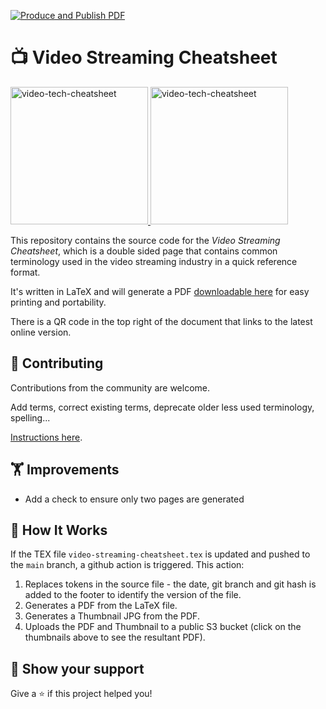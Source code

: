 [![Produce and Publish PDF](https://github.com/robert-will-brown/video-streaming-cheatsheet/actions/workflows/produce-pdf.yml/badge.svg?branch=main)](https://github.com/robert-will-brown/video-streaming-cheatsheet/actions/workflows/produce-pdf.yml)

# 📺 Video Streaming Cheatsheet

<p>
  <a href="https://video-streaming-cheatsheet.s3.eu-west-2.amazonaws.com/artifacts/video-streaming-cheatsheet.pdf">
    <img src="https://video-streaming-cheatsheet.s3.eu-west-2.amazonaws.com/artifacts/video-streaming-cheatsheet-thumbnail-p1.jpg" alt="video-tech-cheatsheet" height="220">
    <img src="https://video-streaming-cheatsheet.s3.eu-west-2.amazonaws.com/artifacts/video-streaming-cheatsheet-thumbnail-p2.jpg" alt="video-tech-cheatsheet" height="220">
  </a>
</p>

This repository contains the source code for the *Video Streaming Cheatsheet*, which is a double sided page that contains common terminology used in the video streaming industry in a quick reference format.  

It's written in LaTeX and will generate a PDF [downloadable here](https://video-streaming-cheatsheet.s3.eu-west-2.amazonaws.com/artifacts/video-streaming-cheatsheet.pdf) for easy printing and portability.

There is a QR code in the top right of the document that links to the latest online version.

## 🤝 Contributing

Contributions from the community are welcome.

Add terms, correct existing terms, deprecate older less used terminology, spelling...

[Instructions here](CONTRIBUTING.md).

## 🏋 Improvements

 - Add a check to ensure only two pages are generated

## 🔧 How It Works
If the TEX file `video-streaming-cheatsheet.tex` is updated and pushed to the `main` branch, a github action is triggered.  This action:

 1. Replaces tokens in the source file - the date, git branch and git hash is added to the footer to identify the version of the file.
 1. Generates a PDF from the LaTeX file.
 1. Generates a Thumbnail JPG from the PDF.
 1. Uploads the PDF and Thumbnail to a public S3 bucket (click on the thumbnails above to see the resultant PDF).

## 💫 Show your support
Give a ⭐️ if this project helped you!
